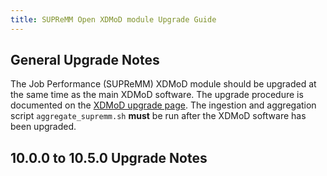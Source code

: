 ```yaml
---
title: SUPReMM Open XDMoD module Upgrade Guide
---
```


General Upgrade Notes
---------------------

The Job Performance (SUPReMM) XDMoD module should be upgraded at the same time as the main XDMoD
software. The upgrade procedure is documented on the [XDMoD upgrade
page](https://open.xdmod.org/upgrade.html).  The ingestion and aggregation
script `aggregate_supremm.sh` **must** be run after the XDMoD software has been
upgraded.

10.0.0 to 10.5.0 Upgrade Notes
----------------------------
